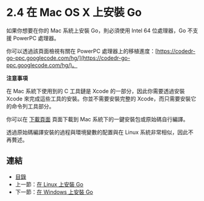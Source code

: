 # 2.4 在 Mac OS X 上安裝 Go

如果你想要在你的 Mac 系統上安裝 Go，則必須使用 Intel 64 位處理器，Go 不支援 PowerPC 處理器。

你可以透過該頁面檢視有關在 PowerPC 處理器上的移植進度：[https://codedr-go-ppc.googlecode.com/hg/](https://codedr-go-ppc.googlecode.com/hg/)。

**注意事項**

在 Mac 系統下使用到的 C 工具鏈是 Xcode 的一部分，因此你需要透過安裝 Xcode 來完成這些工具的安裝。你並不需要安裝完整的 Xcode，而只需要安裝它的命令列工具部分。

你可以在 [下載頁面](http://golang.org/dl/) 頁面下載到 Mac 系統下的一鍵安裝包或原始碼自行編譯。

透過原始碼編譯安裝的過程與環境變數的配置與在 Linux 系統非常相似，因此不再贅述。

## 連結

- [目錄](directory.md)
- 上一節：[在 Linux 上安裝 Go](02.3.md)
- 下一節：[在 Windows 上安裝 Go](02.5.md)
